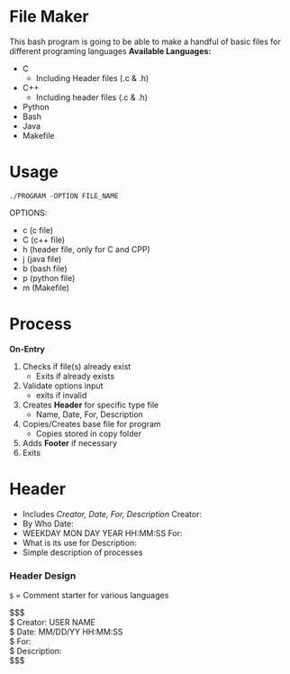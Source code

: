 # File Maker
This bash program is going to be able to make a handful of basic files for different programing languages
**Available Languages:**
- C
   - Including Header files (.c & .h)
- C++
   - Including header files (.c & .h)
- Python 
- Bash
- Java
- Makefile

# Usage
`./PROGRAM -OPTION FILE_NAME`

OPTIONS:
- c (c file)
- C (c++ file)
- h (header file, only for C and CPP)
- j (java file)
- b (bash file)
- p (python file)
- m (Makefile) 

# Process
**On-Entry**
1. Checks if file(s) already exist
   - Exits if already exists
2. Validate options input
   - exits if invalid
3. Creates **Header** for specific type file
   - Name, Date, For, Description
4. Copies/Creates base file for program
   - Copies stored in copy folder
5. Adds **Footer** if necessary
6. Exits

# Header
- Includes *Creator, Date, For, Description* 
Creator:
- By Who
Date: 
- WEEKDAY MON DAY YEAR HH:MM:SS
For: 
- What is its use for
Description: 
- Simple description of processes

### Header Design
`$` = Comment starter for various languages

$$$ \
$ Creator: USER NAME \
$ Date: MM/DD/YY HH:MM:SS \
$ For: \
$ Description: \
$$$ 
